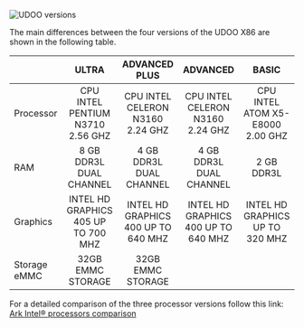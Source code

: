 <br/>

<img src="../img/udoox86_lineup.png" alt="UDOO versions" class="img-responsive" >

<br/>

The main differences between the four versions of the UDOO X86 are shown in the following table.    


|              |                    ULTRA                    |                 ADVANCED PLUS                |               ADVANCED              |                BASIC               |
|--------------|:-------------------------------------------:|:--------------------------------------------:|:-----------------------------------:|:----------------------------------:|
| Processor    | CPU INTEL PENTIUM N3710 2.56 GHZ            | CPU INTEL CELERON N3160 2.24 GHZ              | CPU INTEL CELERON N3160 2.24 GHZ     | CPU INTEL ATOM X5-E8000 2.00 GHZ    |
| RAM          | 8 GB DDR3L DUAL CHANNEL                     | 4 GB DDR3L DUAL CHANNEL                      | 4 GB DDR3L DUAL CHANNEL             | 2 GB DDR3L                         |
| Graphics     | INTEL HD GRAPHICS 405 UP TO 700 MHZ         | INTEL HD GRAPHICS 400 UP TO 640 MHZ            | INTEL HD GRAPHICS 400 UP TO 640 MHZ | INTEL HD GRAPHICS UP TO 320 MHZ    |
| Storage eMMC | 32GB EMMC STORAGE                           | 32GB EMMC STORAGE                            |                                     |                                    |                                    |


For a detailed comparison of the three processor versions follow this link:
[Ark Intel® processors comparison](http://ark.intel.com/compare/92124,91831,91830)

